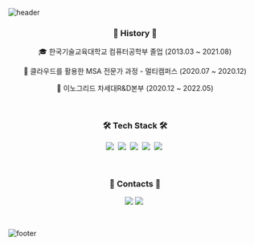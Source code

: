 ![header](https://capsule-render.vercel.app/api?type=waving&color=timeGradient&height=230&section=header&text=souvenir's&desc=github%20profile&fontSize=80&animation=fadeIn&fontAlign=70&fontAlignY=30&descSize=30&descAlign=80&descAlignY=50)
<br/>
<h3 align="center"> 🧵 History 🧵  </h3>
<p align="center">
    🎓 한국기술교육대학교 컴퓨터공학부 졸업 (2013.03 ~ 2021.08)
</p>
<p align="center">
    📗 클라우드를 활용한 MSA 전문가 과정 - 멀티캠퍼스 (2020.07 ~ 2020.12)
</p>
<p align="center">
    💼 이노그리드 차세대R&D본부 (2020.12 ~ 2022.05)
</p>
<br/>
<h3 align="center">🛠 Tech Stack 🛠</h3>
<p align="center">
  <img src="https://img.shields.io/badge/React-61DAFB?style=flat-square&logo=react&logoColor=white"/></a>&nbsp 
  <img src="https://img.shields.io/badge/ReactNative-0088cc?style=flat-square&logo=react&logoColor=white"/></a>&nbsp 
  <img src="https://img.shields.io/badge/Javascript-fcd12a?style=flat-square&logo=javascript&logoColor=white"/></a>&nbsp 
  <img src="https://img.shields.io/badge/HTML-e34f26?style=flat-square&logo=html5&logoColor=white"/></a>&nbsp 
  <img src="https://img.shields.io/badge/CSS-1572B6?style=flat-square&logo=css3&logoColor=white"/></a>&nbsp 
</p>
<br>
<h3 align="center"> 👋 Contacts 👋  </h3>
<p align="center">
  <a href="souvenir0718@gmail.com" target="_sub"><img src="https://img.shields.io/badge/Gmail-d14836?style=flat-square&logo=Gmail&logoColor=white&link=souvenir0718@gmail.com"/></a>
    <img src="https://img.shields.io/badge/npx souvenir718-cb3837?style=flat-square&logo=npm3&logoColor=white"/></a>&nbsp 
</p>
<br/>

![footer](https://capsule-render.vercel.app/api?type=waving&color=timeGradient&height=200&section=footer&text=Thank%20You&fontSize=60&fontAlignY=70&fontAlign=80)
